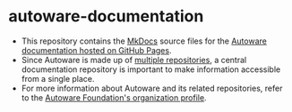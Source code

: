# autoware-documentation

- This repository contains the [MkDocs](https://www.mkdocs.org/) source files for the [Autoware documentation hosted on GitHub Pages](https://autowarefoundation.github.io/autoware-documentation/main/).
- Since Autoware is made up of [multiple repositories](https://github.com/autowarefoundation/), a central documentation repository is important to make information accessible from a single place.
- For more information about Autoware and its related repositories, refer to the [Autoware Foundation's organization profile](https://github.com/autowarefoundation/.github/blob/main/profile/README.md).
